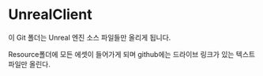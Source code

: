 # UnrealClient

이 Git 폴더는 Unreal 엔진 소스 파일들만 올리게 됩니다.

Resource폴더에 모든 에셋이 들어가게 되며 github에는 드라이브 링크가 있는 텍스트 파일만 올린다.


